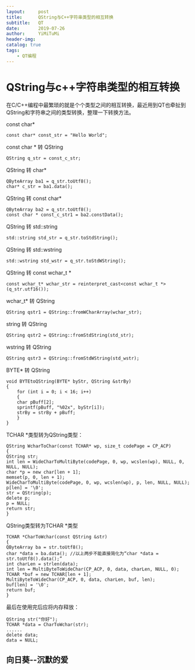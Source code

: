 ```yaml
---
layout:     post
title:      QString与C++字符串类型的相互转换
subtitle:   QT
date:       2019-07-26
author:     YiMiTuMi
header-img: 
catalog: true
tags:
    - QT编程
---
```

# QString与c++字符串类型的相互转换

在C/C++编程中最繁琐的就是个个类型之间的相互转换，最近用到QT也牵扯到QString和字符串之间的类型转换，整理一下转换方法。

const char*

	const char* const_str = "Hello World";

const char * 转 QString

	QString q_str = const_c_str;   

QString 转 char*

	QByteArray ba1 = q_str.toUtf8();
	char* c_str = ba1.data();

QString 转 const char*

	QByteArray ba2 = q_str.toUtf8();
	const char * const_c_str1 = ba2.constData();

QString 转 std::string

	std::string std_str = q_str.toStdString();

QString 转 std::wstring

	std::wstring std_wstr = q_str.toStdWString();

QString 转 const wchar_t *

	const wchar_t* wchar_str = reinterpret_cast<const wchar_t *>(q_str.utf16());

wchar_t* 转 QString

	QString qstr1 = QString::fromWCharArray(wchar_str);

string 转 QString

	QString qstr2 = QString::fromStdString(std_str);

wstring 转 QString

	QString qstr3 = QString::fromStdWString(std_wstr);
	
BYTE* 转 QString

	void BYTEtoQString(BYTE* byStr, QString &strBy)
	{
	    for (int i = 0; i < 16; i++)
	    {
		char pBuff[2];
		sprintf(pBuff, "%02x", byStr[i]);
		strBy = strBy + pBuff;
	    }
	}
	
TCHAR *类型转为QString类型：

	QString WcharToChar(const TCHAR* wp, size_t codePage = CP_ACP)
	{
	QString str;
	int len = WideCharToMultiByte(codePage, 0, wp, wcslen(wp), NULL, 0, NULL, NULL);
	char *p = new char[len + 1];
	memset(p, 0, len + 1);
	WideCharToMultiByte(codePage, 0, wp, wcslen(wp), p, len, NULL, NULL);
	p[len] = '\0';
	str = QString(p);
	delete p;
	p = NULL;
	return str;
	}
	
QString类型转为TCHAR *类型

	TCHAR *CharToWchar(const QString &str)
	{
	QByteArray ba = str.toUtf8();
	char *data = ba.data(); //以上两步不能直接简化为“char *data = str.toUtf8().data();”
	int charLen = strlen(data);
	int len = MultiByteToWideChar(CP_ACP, 0, data, charLen, NULL, 0);
	TCHAR *buf = new TCHAR[len + 1];
	MultiByteToWideChar(CP_ACP, 0, data, charLen, buf, len);
	buf[len] = '\0';
	return buf;
	}

最后在使用完后应将内存释放：

	QString str("你好");
	TCHAR *data = CharToWchar(str);
	......
	delete data;
	data = NULL;


## 向日葵--沉默的爱
